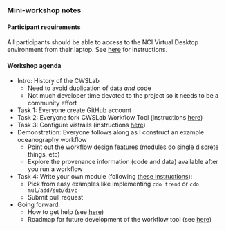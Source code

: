 ### Mini-workshop notes

#### Participant requirements

All participants should be able to access to the NCI Virtual Desktop environment from their laptop. 
See [here](https://github.com/CWSL/cwsl-mas/wiki/Connecting-to-the-CWSLab) for instructions.


#### Workshop agenda

* Intro: History of the CWSLab 
  * Need to avoid duplication of data *and* code
  * Not much developer time devoted to the project so it needs to be a community effort
* Task 1: Everyone create GitHub account
* Task 2: Everyone fork CWSLab Workflow Tool (instructions [here](https://github.com/CWSL/cwsl-mas/wiki/Installation))
* Task 3: Configure vistrails (instructions [here](https://github.com/CWSL/cwsl-mas/wiki/Configuration))
* Demonstration: Everyone follows along as I construct an example oceanography workflow
  * Point out the workflow design features (modules do single discrete things, etc)
  * Explore the provenance information (code and data) available after you run a workflow
* Task 4: Write your own module (following [these instructions](https://github.com/CWSL/cwsl-mas/wiki/Adding-modules)):
  * Pick from easy examples like implementing `cdo trend` or `cdo mul/add/sub/divc`
  * Submit pull request
* Going forward:
  * How to get help (see [here](https://github.com/CWSL/cwsl-mas/wiki/Getting-help))
  * Roadmap for future development of the workflow tool (see [here](https://github.com/CWSL/cwsl-mas/wiki/Development-roadmap))
